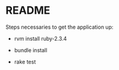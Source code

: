 # README

Steps necessaries to get the application up:

* rvm install ruby-2.3.4

* bundle install

* rake test

